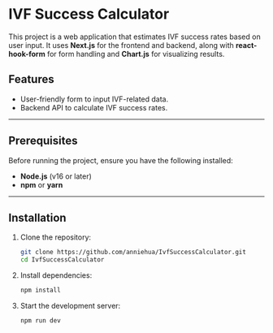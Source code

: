 # IVF Success Calculator

This project is a web application that estimates IVF success rates based on user input. It uses **Next.js** for the frontend and backend, along with **react-hook-form** for form handling and **Chart.js** for visualizing results.

## Features
- User-friendly form to input IVF-related data.
- Backend API to calculate IVF success rates.

---

## Prerequisites
Before running the project, ensure you have the following installed:
- **Node.js** (v16 or later)
- **npm** or **yarn**

---

## Installation

1. Clone the repository:
   ```bash
   git clone https://github.com/anniehua/IvfSuccessCalculator.git
   cd IvfSuccessCalculator
   ```

2. Install dependencies:
   ```bash
   npm install
   ```

3. Start the development server:
   ```bash
   npm run dev

